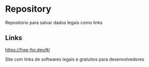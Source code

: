 # Repository
Repositorio para salvar dados legais como links 

## Links
https://free-for.dev/#/

Site com links de softwares legais e gratuitos para desenvolvedores
